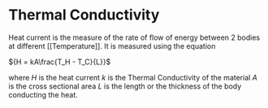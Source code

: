 # Thermal Conductivity

Heat current is the measure of the rate of flow of energy between 2 bodies at different [[Temperature]]. It is measured using the equation

${H = kA\frac{T_H - T_C}{L}}$

where
*H* is the heat current
*k* is the Thermal Conductivity of the material
*A* is the cross sectional area
*L* is the length or the thickness of the body conducting the heat.

